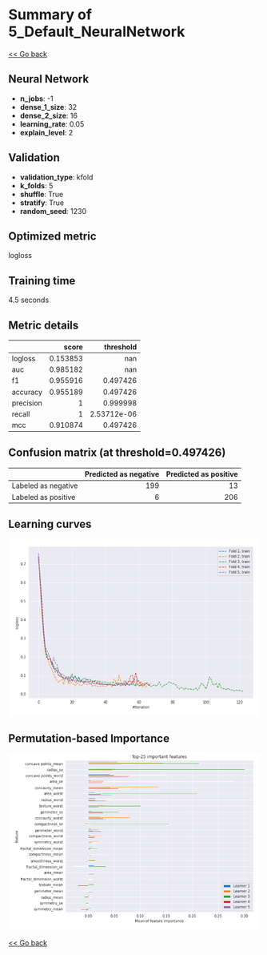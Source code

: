 # Summary of 5_Default_NeuralNetwork

[<< Go back](../README.md)


## Neural Network
- **n_jobs**: -1
- **dense_1_size**: 32
- **dense_2_size**: 16
- **learning_rate**: 0.05
- **explain_level**: 2

## Validation
 - **validation_type**: kfold
 - **k_folds**: 5
 - **shuffle**: True
 - **stratify**: True
 - **random_seed**: 1230

## Optimized metric
logloss

## Training time

4.5 seconds

## Metric details
|           |    score |     threshold |
|:----------|---------:|--------------:|
| logloss   | 0.153853 | nan           |
| auc       | 0.985182 | nan           |
| f1        | 0.955916 |   0.497426    |
| accuracy  | 0.955189 |   0.497426    |
| precision | 1        |   0.999998    |
| recall    | 1        |   2.53712e-06 |
| mcc       | 0.910874 |   0.497426    |


## Confusion matrix (at threshold=0.497426)
|                     |   Predicted as negative |   Predicted as positive |
|:--------------------|------------------------:|------------------------:|
| Labeled as negative |                     199 |                      13 |
| Labeled as positive |                       6 |                     206 |

## Learning curves
![Learning curves](learning_curves.png)

## Permutation-based Importance
![Permutation-based Importance](permutation_importance.png)

[<< Go back](../README.md)
